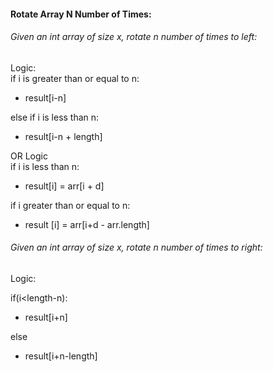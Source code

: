 #### Rotate Array  N Number of Times:
###### Given an int array of size x, rotate n number of times to left:  
Logic:  
if i is greater than or equal to n:  
* result[i-n]   

else
if i is less than n:  
* result[i-n + length] 


OR
Logic  
if i is less than n:  
* result[i] = arr[i + d]
  
if i greater than or equal to n:  
* result [i] = arr[i+d - arr.length]


###### Given an int array of size x, rotate n number of times to right:  
Logic:    

if(i\<length-n):  
* result[i+n]
  
else
* result[i+n-length]
